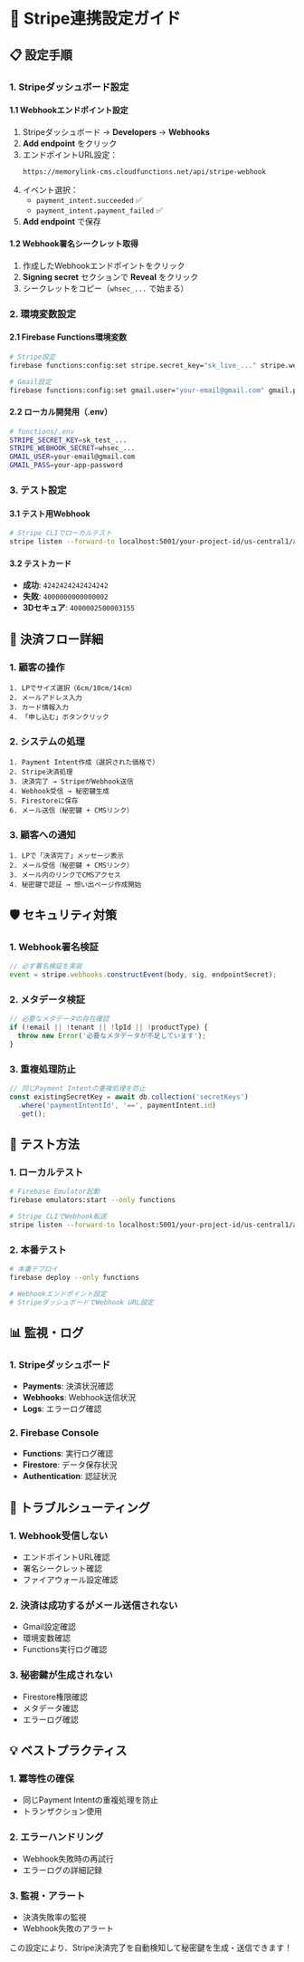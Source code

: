 # 🔗 Stripe連携設定ガイド

## 📋 **設定手順**

### **1. Stripeダッシュボード設定**

#### **1.1 Webhookエンドポイント設定**
1. Stripeダッシュボード → **Developers** → **Webhooks**
2. **Add endpoint** をクリック
3. エンドポイントURL設定：
   ```
   https://memorylink-cms.cloudfunctions.net/api/stripe-webhook
   ```
4. イベント選択：
   - `payment_intent.succeeded` ✅
   - `payment_intent.payment_failed` ✅
5. **Add endpoint** で保存

#### **1.2 Webhook署名シークレット取得**
1. 作成したWebhookエンドポイントをクリック
2. **Signing secret** セクションで **Reveal** をクリック
3. シークレットをコピー（`whsec_...` で始まる）

### **2. 環境変数設定**

#### **2.1 Firebase Functions環境変数**
```bash
# Stripe設定
firebase functions:config:set stripe.secret_key="sk_live_..." stripe.webhook_secret="whsec_..."

# Gmail設定
firebase functions:config:set gmail.user="your-email@gmail.com" gmail.pass="your-app-password"
```

#### **2.2 ローカル開発用（.env）**
```bash
# functions/.env
STRIPE_SECRET_KEY=sk_test_...
STRIPE_WEBHOOK_SECRET=whsec_...
GMAIL_USER=your-email@gmail.com
GMAIL_PASS=your-app-password
```

### **3. テスト設定**

#### **3.1 テスト用Webhook**
```bash
# Stripe CLIでローカルテスト
stripe listen --forward-to localhost:5001/your-project-id/us-central1/api/stripe-webhook
```

#### **3.2 テストカード**
- **成功**: `4242424242424242`
- **失敗**: `4000000000000002`
- **3Dセキュア**: `4000002500003155`

## 🔄 **決済フロー詳細**

### **1. 顧客の操作**
```
1. LPでサイズ選択（6cm/10cm/14cm）
2. メールアドレス入力
3. カード情報入力
4. 「申し込む」ボタンクリック
```

### **2. システムの処理**
```
1. Payment Intent作成（選択された価格で）
2. Stripe決済処理
3. 決済完了 → StripeがWebhook送信
4. Webhook受信 → 秘密鍵生成
5. Firestoreに保存
6. メール送信（秘密鍵 + CMSリンク）
```

### **3. 顧客への通知**
```
1. LPで「決済完了」メッセージ表示
2. メール受信（秘密鍵 + CMSリンク）
3. メール内のリンクでCMSアクセス
4. 秘密鍵で認証 → 想い出ページ作成開始
```

## 🛡️ **セキュリティ対策**

### **1. Webhook署名検証**
```typescript
// 必ず署名検証を実装
event = stripe.webhooks.constructEvent(body, sig, endpointSecret);
```

### **2. メタデータ検証**
```typescript
// 必要なメタデータの存在確認
if (!email || !tenant || !lpId || !productType) {
  throw new Error('必要なメタデータが不足しています');
}
```

### **3. 重複処理防止**
```typescript
// 同じPayment Intentの重複処理を防止
const existingSecretKey = await db.collection('secretKeys')
  .where('paymentIntentId', '==', paymentIntent.id)
  .get();
```

## 🧪 **テスト方法**

### **1. ローカルテスト**
```bash
# Firebase Emulator起動
firebase emulators:start --only functions

# Stripe CLIでWebhook転送
stripe listen --forward-to localhost:5001/your-project-id/us-central1/api/stripe-webhook
```

### **2. 本番テスト**
```bash
# 本番デプロイ
firebase deploy --only functions

# Webhookエンドポイント設定
# StripeダッシュボードでWebhook URL設定
```

## 📊 **監視・ログ**

### **1. Stripeダッシュボード**
- **Payments**: 決済状況確認
- **Webhooks**: Webhook送信状況
- **Logs**: エラーログ確認

### **2. Firebase Console**
- **Functions**: 実行ログ確認
- **Firestore**: データ保存状況
- **Authentication**: 認証状況

## 🚨 **トラブルシューティング**

### **1. Webhook受信しない**
- エンドポイントURL確認
- 署名シークレット確認
- ファイアウォール設定確認

### **2. 決済は成功するがメール送信されない**
- Gmail設定確認
- 環境変数確認
- Functions実行ログ確認

### **3. 秘密鍵が生成されない**
- Firestore権限確認
- メタデータ確認
- エラーログ確認

## 💡 **ベストプラクティス**

### **1. 冪等性の確保**
- 同じPayment Intentの重複処理を防止
- トランザクション使用

### **2. エラーハンドリング**
- Webhook失敗時の再試行
- エラーログの詳細記録

### **3. 監視・アラート**
- 決済失敗率の監視
- Webhook失敗のアラート

この設定により、Stripe決済完了を自動検知して秘密鍵を生成・送信できます！
